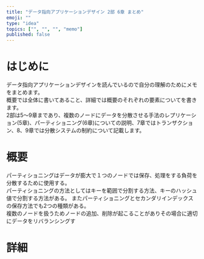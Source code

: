 ```yaml
---
title: "データ指向アプリケーションデザイン 2部 6章 まとめ"
emoji: ""
type: "idea"
topics: ["", "", "", "memo"]
published: false
---
```

# はじめに
データ指向アプリケーションデザインを読んでいるので自分の理解のためにメモをまとめます。  
概要では全体に書いてあること、詳細では概要のそれぞれの要素についてを書きます。  
2部は5〜9章まであり、複数のノードにデータを分散させる手法のレプリケーション(5章)、パーティショニング(6章)についての説明、7章ではトランザクション、8、9章では分散システムの制約について記載します。

# 概要
パーティショニングはデータが膨大で１つのノードでは保存、処理をする負荷を分散するために使用する。  
パーティショニングの方法としてはキーを範囲で分割する方法、キーのハッシュ値で分割する方法がある。
またパーティショニングとセカンダリインデックスの保存方法でも2つの種類がある。  
複数のノードを扱うためノードの追加、削除が起こることがありその場合に適切にデータをリバランシングす


# 詳細

